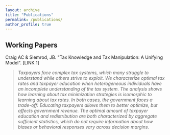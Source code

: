 ```yaml
---
layout: archive
title: "Publications"
permalink: /publications/
author_profile: true
---
```


## Working Papers

Craig AC & Slemrod, JB. "Tax Knowledge and Tax Manipulation: A Unifying Model". [LINK 1]

> *Taxpayers face complex tax systems, which many struggle to understand while others strive to exploit. We characterize optimal tax rates and taxpayer education when heterogeneous individuals have an incomplete understanding of the tax system. The analysis shows how learning about tax minimization strategies is isomorphic to learning about tax rates. In both cases, the government faces a trade-off: Educating taxpayers allows them to better optimize, but affects government revenue. The optimal amount of taxpayer education and redistribution are both characterized by aggregate sufficient statistics, which do not require information about how biases or behavioral responses vary across decision margins.*

